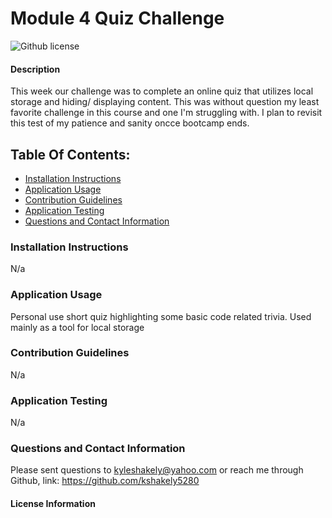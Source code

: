 # Module 4 Quiz Challenge
![Github license](https://img.shields.io/badge/license-Other-blue.svg)
#### Description
This week our challenge was to complete an online quiz that utilizes local storage and hiding/ displaying content. This was without question my least favorite challenge in this course and one I'm struggling with. I plan to revisit this test of my patience and sanity oncce bootcamp ends. 
## Table Of Contents:
* [Installation Instructions](#install)
* [Application Usage](#usage)
* [Contribution Guidelines](#guidelines)
* [Application Testing](#test)
* [Questions and Contact Information](#contact)
### Installation Instructions <a name="install"></a>
N/a 
### Application Usage <a name="usage"></a>
Personal use short quiz highlighting some basic code related trivia. Used mainly as a tool for local storage
### Contribution Guidelines <a name="guidelines"></a>
N/a
### Application Testing <a name="test"></a>
N/a
### Questions and Contact Information <a name="contact"></a>
Please sent questions to kyleshakely@yahoo.com or reach me through Github, link: https://github.com/kshakely5280
#### License Information <a name="license"></a>
